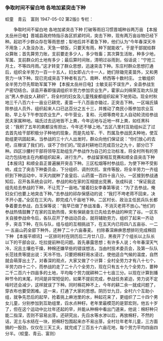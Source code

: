 ### 争取时间不留白地  各地加紧突击下种
蛟童　青云　富则
1947-05-02
第2版()
专栏：

　　争取时间不留白地
    各地加紧突击下种
    打破等雨旧习惯晋城种谷两万亩
    【本报太岳卅日电】晋城县政府特指示各区抓紧时间，突击下种，现有两万亩谷物已经下种。起初不少群众存在等雨思想；犁地后并不着急下种，他们认为“今年春深天冷不用急；人急没办法，天急一顿饭，只要天有雨，种下就能收”。于是干部就给群众算账；首先算劳力账，支前要走多少人，多少牲畜；其次算生活账，种多少地，军属、支前群众的土地有多少；最后算时间账，清明过谷雨到，俗话说：“宁抢三月土，不等四月雨。”这才转变了群众思想，迅速突击下种。东庄村群众思想打通后，组织全半劳力一百一十五人，妇女即占六十一人，她们除锄完麦苗外，又和男劳力一块下种。现已完成突击下种者有五门、南畔、桥西等十数村庄。
    士敏组织全半劳力尽先帮助军属下种
    【本报太岳卅日电】士敏支前不误生产，全县参战生产密切结合。该县开春即强调组织半劳力参加农业生产，霍家山刘绵荣互助大队提出“男人参战女人耕织”，将全村的妇女及儿童残废都组织起来下地劳动。现全村秋地三千八百六十一亩业已耕完，麦苗一千八百亩亦锄过，正突击下种。一区端氏镇除参战人员外，组织起来人口已达百分之五十三，并推动了商民小贩参加农业互助，早上与下午参加农业生产，中午营业，复和、元顺等商号主人自动轮流给参战民夫家属种地。端氏过去远地皆不上粪，今年远地与近地一样上粪，如任黑科说：“我积了五年的粪都没有担出，今年还不够上地。”五区八里村互助组纠正了过去首先给干部积极分子种地的现象，而是先给军、干、烈属及参战民夫种地，使互助组更巩固起来。当参战的三十六人出发时，群众向他们保证说：“你们放心的去吧，庄稼误了我们的，误不了你们的。”现该村耕地已完成百分之九十，部分已下种。四区沙腰村干部将领导互助组生产参战作为自己的立功标准，将全村所有的劳动力包括地主在内都组织起来，进行生产。
    参战留家相互竞赛和顺全县突击下种
    【本报讯】和顺全县正普遍展开突击下种。三区松烟等村参战后，为使下种不受影响，成立了突击下种委员会，下分组织、调剂优抗、宣传等股，将全半劳力一齐组织到下种运动中，半天内就种了金皇后、山药蛋一百四十亩八分。一区接到参战通知后，召开各系统会议时，参战的和在家的互相提出竞赛，张成科说：“保证我这组先给去参战的下种，不让荒了一亩地。”接着妇女李春第等说：“为了去参战，俺妇女们也要上地突击下种。”去参战的祁存保感动的说：“我打不垮老蒋不回来，决不开小差。”全区在三天内，即完成八千亩地下种。二区村长、政治主任民兵队长都争着要去参战，白玉保等说：“我早已做了参战准备，不消灭老蒋不放心。”他们的参战热情鼓舞了在家的互助热情，宋有保姚奋生已先给去参战的种完了谷。一区东关自接参战命令后，各队召开了参战动员会，就将辅助劳力，组织了起来一齐动手，突击下种，在队与队，组与组的互相挑战下，在五天内已将四八五亩谷、一二一·五亩山药全部下种外，还种了二十六亩春麦。
    扫除春深麻痹思想排珩完成棉田下种
    【本报平顺讯】一区排珩村在阴历后二月廿八日，黑夜开了个组长以上队长以下的干部会议，圪拉提前种花问题。首先暴露思想；有许多人说；今年春深天气冷，况且土壤也干燥，种棉还嫌早些的错误想法，当由村技术委员会，及第一队队长范钱贵等提出说：天冷不怕，只要把棉籽用水浸过，使他适合气候的温度，自然就会萌芽出土了。对春深的观点，大家又做了个计算：全村全劳力才有八十七个，半劳力四十二个，而参战的走了二十八个全劳力，现在只有五十九个全劳力，要种二千二百六十四亩多的土地，平均每个劳力就耕种二十七亩三分。以现在计算到播种节令的末尾，时间是非常短促的，如果不提前完成，参战任务紧迫，劳力说不定啥时还会减少，这样就误了下种。同时棉花种不上，今年的耕二余一就成问题了，穿衣布也要受困难。这一来，打通了大家的思想。阴历廿九日，全村六个互助小组，就争先恐后的起早，抢着挑上麻池里的水，种起花来了，更组织了二十四个男女儿童，分别参加到互助组里，舀水点种籽。老年里最模范的是郭宏则，他五十岁了，但在这个运动中比壮年还起的早，并能从种棉中看出门道来，他说：棉籽种只能二指深，否则不容易出芽。还研究出，先舀水等水渗以后，再放棉籽，不然的话，泥土与水结在一块，把棉籽包围起来亦不易出芽。全村壮年老年儿童，三方面搞的一股劲，仅仅在三天工夫，就完成了三百五十六亩花地，每个劳力平均四亩四分半。（蛟童、青云、富则）
